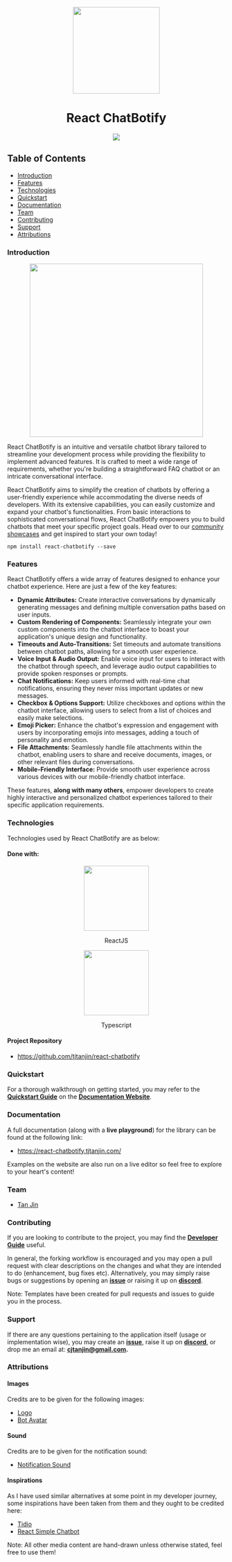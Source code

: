 <p align="center">
  <img width="200px" src="https://raw.githubusercontent.com/tjtanjin/react-chatbotify/main/src/assets/logo.png" />
  <h1 align="center">React ChatBotify</h1>
</p>

<p align="center">
  <a href="https://github.com/tjtanjin/react-chatbotify/actions"> <img src="https://github.com/tjtanjin/react-chatbotify/actions/workflows/build_and_test.yml/badge.svg" /> </a>
</p>

## Table of Contents
* [Introduction](#introduction)
* [Features](#features)
* [Technologies](#technologies)
* [Quickstart](#quickstart)
* [Documentation](#documentation)
* [Team](#team)
* [Contributing](#contributing)
* [Support](#support)
* [Attributions](#attributions)

### Introduction

<p align="center">
  <img height="400px" src="https://raw.githubusercontent.com/tjtanjin/react-chatbotify/main/src/assets/demo.png" />
</p>

React ChatBotify is an intuitive and versatile chatbot library tailored to streamline your development process while providing the flexibility to implement advanced features. It is crafted to meet a wide range of requirements, whether you're building a straightforward FAQ chatbot or an intricate conversational interface.

React ChatBotify aims to simplify the creation of chatbots by offering a user-friendly experience while accommodating the diverse needs of developers. With its extensive capabilities, you can easily customize and expand your chatbot's functionalities. From basic interactions to sophisticated conversational flows, React ChatBotify empowers you to build chatbots that meet your specific project goals. Head over to our [community showcases](https://github.com/tjtanjin/react-chatbotify/blob/main/SHOWCASES.md) and get inspired to start your own today!

`npm install react-chatbotify --save`

### Features

React ChatBotify offers a wide array of features designed to enhance your chatbot experience. Here are just a few of the key features:

- **Dynamic Attributes:** Create interactive conversations by dynamically generating messages and defining multiple conversation paths based on user inputs.
- **Custom Rendering of Components:** Seamlessly integrate your own custom components into the chatbot interface to boast your application's unique design and functionality.
- **Timeouts and Auto-Transitions:** Set timeouts and automate transitions between chatbot paths, allowing for a smooth user experience.
- **Voice Input & Audio Output:** Enable voice input for users to interact with the chatbot through speech, and leverage audio output capabilities to provide spoken responses or prompts.
- **Chat Notifications:** Keep users informed with real-time chat notifications, ensuring they never miss important updates or new messages.
- **Checkbox & Options Support:** Utilize checkboxes and options within the chatbot interface, allowing users to select from a list of choices and easily make selections.
- **Emoji Picker:** Enhance the chatbot's expression and engagement with users by incorporating emojis into messages, adding a touch of personality and emotion.
- **File Attachments:** Seamlessly handle file attachments within the chatbot, enabling users to share and receive documents, images, or other relevant files during conversations.
- **Mobile-Friendly Interface:** Provide smooth user experience across various devices with our mobile-friendly chatbot interface.

These features, **along with many others**, empower developers to create highly interactive and personalized chatbot experiences tailored to their specific application requirements.

### Technologies
Technologies used by React ChatBotify are as below:
#### Done with:

<p align="center">
  <img height="150" width="150" src="https://upload.wikimedia.org/wikipedia/commons/thumb/a/a7/React-icon.svg/2300px-React-icon.svg.png" />
</p>
<p align="center">
ReactJS
</p>
<p align="center">
  <img height="150" width="150" src="https://upload.wikimedia.org/wikipedia/commons/thumb/4/4c/Typescript_logo_2020.svg/2048px-Typescript_logo_2020.svg.png" />
</p>
<p align="center">
Typescript
</p>

#### Project Repository
- https://github.com/tjtanjin/react-chatbotify

### Quickstart
For a thorough walkthrough on getting started, you may refer to the [**Quickstart Guide**](https://react-chatbotify.tjtanjin.com/docs/introduction/quickstart/) on the [**Documentation Website**](https://react-chatbotify.tjtanjin.com/).

### Documentation
A full documentation (along with a **live playground**) for the library can be found at the following link:

- https://react-chatbotify.tjtanjin.com/

Examples on the website are also run on a live editor so feel free to explore to your heart's content!

### Team
* [Tan Jin](https://github.com/tjtanjin)

### Contributing
If you are looking to contribute to the project, you may find the [**Developer Guide**](https://github.com/tjtanjin/react-chatbotify/blob/main/docs/DeveloperGuide.md) useful.

In general, the forking workflow is encouraged and you may open a pull request with clear descriptions on the changes and what they are intended to do (enhancement, bug fixes etc). Alternatively, you may simply raise bugs or suggestions by opening an [**issue**](https://github.com/tjtanjin/react-chatbotify/issues) or raising it up on [**discord**](https://discord.gg/6R4DK4G5Zh).

Note: Templates have been created for pull requests and issues to guide you in the process.

### Support
If there are any questions pertaining to the application itself (usage or implementation wise), you may create an [**issue**](https://github.com/tjtanjin/react-chatbotify/issues), raise it up on [**discord**](https://discord.gg/6R4DK4G5Zh), or drop me an email at: **cjtanjin@gmail.com.**

### Attributions
#### Images
Credits are to be given for the following images:
- [Logo](https://www.craiyon.com/)
- [Bot Avatar](https://www.craiyon.com/)

#### Sound
Credits are to be given for the notification sound:
- [Notification Sound](https://pixabay.com/sound-effects/notifications-sound-127856/)

#### Inspirations
As I have used similar alternatives at some point in my developer journey, some inspirations have been taken from them and they ought to be credited here:
- [Tidio](https://www.tidio.com/)
- [React Simple Chatbot](https://github.com/LucasBassetti/react-simple-chatbot)

Note: All other media content are hand-drawn unless otherwise stated, feel free to use them!
